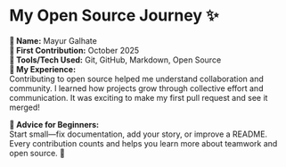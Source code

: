 # My Open Source Journey ✨

**👤 Name:** Mayur Galhate  
**📅 First Contribution:** October 2025  
**🔧 Tools/Tech Used:** Git, GitHub, Markdown, Open Source  
**🌟 My Experience:**  
Contributing to open source helped me understand collaboration and community. I learned how projects grow through collective effort and communication. It was exciting to make my first pull request and see it merged!  

**📌 Advice for Beginners:**  
Start small—fix documentation, add your story, or improve a README. Every contribution counts and helps you learn more about teamwork and open source. 🚀
